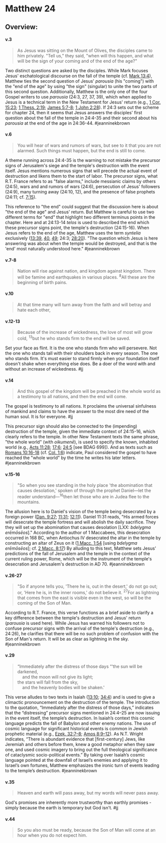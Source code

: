 # Matthew 24

## Overview:


#### v.3
>As Jesus was sitting on the Mount of Olives, the disciples came to him privately. "Tell us," they said, "when will this happen, and what will be the sign of your coming and of the end of the age?"

Two distinct questions are asked by the disciples. While Mark focuses Jesus' eschatological discourse on the fall of the temple (cf. [Mark 13:4](Mark13#v.4)), Matthew ties the second question of Jesus' *parousia* (his "coming") with the "end of the age" by using "the sign" (singular) to unite the two parts of this second question. Additionally, Matthew is the only one of the four Gospel writers to use *parousia* (24:3, 27, 37, 39), which when applied to Jesus is a technical term in the New Testament for Jesus' return (e.g., [1 Cor. 15:23](1Cor15#v.23); [1 Thess. 2:19](1Thess2#v.19); [James 5:7-8](James5#v.7-8); [1 John 2:28](1John2#v.28)). If 24:3 sets out the scheme for chapter 24, then it seems that Jesus answers the disciples' first question about the fall of the temple in 24:4-35 and their second about his *parousia* at the end of the age in 24:36-44.
#jeanninekbrown 

#### v.6
>You will hear of wars and rumors of wars, but see to it that you are not alarmed. Such things must happen, but the end is still to come.

A theme running across 24:4-35 is the warning to not mistake the precursor signs of Jerusalem's siege and the temple's destruction with the event itself. Jesus mentions numerous signs that will precede the actual event of destruction and likens them to the start of labor. The precursor signs, what R.T. France refers to as "false alarms," include messianic claims by others (24:5), wars and and rumors of wars (24:6), persecution of Jesus' followers (24:9), many turning away (24:10, 12), and the presence of false prophets (24:11; cf. [7:15](Matthew7#v.15)).

This reference to "the end" could suggest that the discussion here is about "the end of the age" and Jesus' return. But Matthew is careful to use two different terms for "end" that highlight two different terminus points in the chapter. Here and at 24:13-14 *telos* is used to described the end which these precursor signs point, the temple's destruction (24:15-16). When Jesus refers to the end of the age, Matthew uses the term *syntelia* exclusively ([13:39](Matthew13#v.39), [40](Matthew13#v.40), [49](Matthew13#v.49-50); 24:3; [28:20](Matthew28#v.20)). "The question which Jesus is here answering was about when the temple would be destroyed, and that is the 'end' most naturally understood here."
#jeanninekbrown 

#### v.7-8
>Nation will rise against nation, and kingdom against kingdom. There will be famine and earthquakes in various places. <sup>8</sup>All these are the beginning of birth pains.

#### v.10
>At that time many will turn away from the faith and will betray and hate each other,

#### v.12-13
>Because of the increase of wickedness, the love of most will grow cold, <sup>13</sup>but he who stands firm to the end will be saved.

Set your face as flint. It is the one who stands firm who will persevere. Not the one who stands tall with their shoulders back in every season. The one who stands firm. It's must easier to stand firmly when your foundation itself doesn't shake when everything else does. Be a doer of the word with and without an increase of wickedness.
#jj 

#### v.14
>And this gospel of the kingdom will be preached in the whole world as a testimony to all nations, and then the end will come.

The gospel is testimony to all nations. It proclaims the universal sinfulness of mankind and claims to have the answer to the most dire need of the human soul. It is for everyone.
#jj 

This precursor sign should also be connected to the (impending) destruction of the temple, given the immediate context of 24:15-16, which clearly refers to the temple. In other New Testament texts the same phrase, "the whole world" (with *oikumenē*), is used to specify the known, inhabited world (e.g., [Acts 11:28](Acts11#v.28); [17:6](Acts17#v.6); [24:5](Acts24#v.5) \[see BDAG 699\]). And as texts such as [Romans 10:16-18](Romans10#v.18) (cf. [Col. 1:6](Colossians1#v.5-6)) indicate, Paul considered the gospel to have reached the "whole world" by the time he writes his later letters.
#jeanninekbrown 

#### v.15-16
>"So when you see standing in the holy place 'the abomination that causes desolation,' spoken of through the prophet Daniel—let the reader understand—<sup>16</sup>then let those who are in Judea flee to the mountains.

The allusion here is to Daniel's vision of the temple being desecrated by a foreign power ([Dan. 9:27](Daniel9#v.27); [11:31](Daniel11#v.31); [12:11](Daniel12#v.11)). Daniel 11:31 reads, "His armed forces will desecrate the temple fortress and will abolish the daily sacrifice. They they will set up the abomination that causes desolation \[LXX: *bdelygma erēmōsēos*]." According to the author of 1 Maccabees, this desecration occurred in 168 BC, when Antiochus IV desecrated the altar in the temple by constructing an altar of Zeus on it ([1 Macc. 1:54](1Macc1#v.54) \[using *bdelygma erēmōsēos*]; cf. [2 Macc. 8:17](2Macc8#v.17)) By alluding to this text, Matthew sets Jesus' predictions of the fall of Jerusalem and the temple in the context of the current ruling power, Rome, which will be the instrument of the temple's desecration and Jerusalem's destruction in AD 70.
#jeanninekbrown 

#### v.26-27
>"So if anyone tells you, 'There he is, out in the desert,' do not go out; or, 'Here he is, in the inner rooms,' do not believe it. <sup>27</sup>For as lightning that comes from the east is visible even in the west, so will be the coming of the Son of Man.

According to R.T. France, this verse functions as a brief aside to clarify a key difference between the temple's destruction and Jesus' return (*parousia* is used here). While Jesus has warned his followers not to confuse precursor signs with the arrival of the temple's destruction (e.g., 24:26), he clarifies that there will be no such problem of confusion with the Son of Man's return. It will be as clear as lightning in the sky.
#jeanninekbrown 

#### v.29
>“Immediately after the distress of those days
“‘the sun will be darkened,  
    and the moon will not give its light;  
the stars will fall from the sky,  
    and the heavenly bodies will be shaken.'

This verse alludes to two texts in Isaiah ([13:10](Isaiah13.md#v.10); [34:4](Isaiah34#v.4)) and is used to give a climactic pronouncement on the destruction of the temple. The introduction to the quotation, “Immediately after the distress of those days,” indicates that the “distressing” precursor signs mentioned in 24:4–25 are now issuing in the event itself, the temple’s destruction. In Isaiah’s context this cosmic language predicts the fall of Babylon and other enemy nations. The use of cosmic language for significant historical events is common in Jewish prophetic material (e.g., [Ezek. 32:7–8](Ezekiel32#v.7-8); [Amos 8:9–12](Amos8#v.9-10)). As N.T. Wright indicates, “There is abundant evidence that \[first-century] Jews, like Jeremiah and others before them, knew a good metaphor when they saw one, and used cosmic imagery to bring out the full theological significance of cataclysmic socio-political events.” By taking over Isaiah’s cosmic language pointed at the downfall of Israel’s enemies and applying it to Israel’s own fortunes, Matthew emphasizes the ironic turn of events leading to the temple’s destruction.
#jeanninekbrown 

#### v.35
>Heaven and earth will pass away, but my words will never pass away.

God's promises are inherently more trustworthy than earthly promises - simply because the earth is temporary but God isn't.
#jj 

#### v.44
>So you also must be ready, because the Son of Man will come at an hour when you do not expect him.

